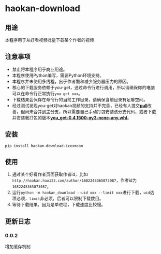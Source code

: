 # haokan-download

## 用途

本程序用于从好看视频批量下载某个作者的视频

## 注意事项

- 禁止将本程序用于商业用途。
- 本程序使用Python编写，需要Python环境支持。
- 本程序并未使用多线程，出于作者懒和减少服务器压力的原因。
- 核心的下载服务依赖于you-get，通过命令行进行调用，所以请确保你的电脑可以在命令行正常执行`you-get xxx`。
- 下载结果会保存在命令行的当前工作目录，请确保当前目录有足够空间。
- 经过测试发现you-get对haokan视频的支持并不完善，已经有人提交[**pull**](https://github.com/soimort/you-get/pull/2879)改善，但尚未合并到主分支，所以需要自己手动打包安装该分支代码，或者下载并安装我打包的版本[**you_get-0.4.1500-py3-none-any.whl**](https://github.com/icexmoon/haokan-download/blob/main/you_get-0.4.1500-py3-none-any.whl)。
  
## 安装

`pip install haokan-download-icexmoon`

## 使用

1. 通过某个好看作者页面获取作者id，比如`http://haokan.hao123.com/author/1682248365073087`，作者id为`1682248365073087`。
2. 运行`python -m haokan_download --uid xxx --limit xxx`进行下载，`uid`选项必须，`limit`非必须，后者可以限制下载数目。
3. 等待下载结果。因为是单进程，下载速度比较慢。

## 更新日志

### 0.0.2

增加缓存机制
